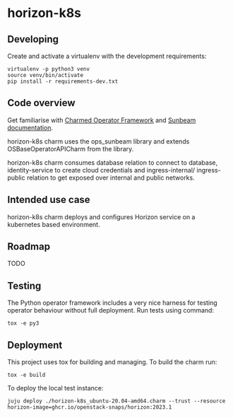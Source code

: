 # horizon-k8s

## Developing

Create and activate a virtualenv with the development requirements:

    virtualenv -p python3 venv
    source venv/bin/activate
    pip install -r requirements-dev.txt

## Code overview

Get familiarise with [Charmed Operator Framework](https://juju.is/docs/sdk)
and [Sunbeam documentation](sunbeam-docs).

horizon-k8s charm uses the ops\_sunbeam library and extends
OSBaseOperatorAPICharm from the library.

horizon-k8s charm consumes database relation to connect to database,
identity-service to create cloud credentials and ingress-internal/
ingress-public relation to get exposed over internal and public networks.

## Intended use case

horizon-k8s charm deploys and configures Horizon service
on a kubernetes based environment.

## Roadmap

TODO

## Testing

The Python operator framework includes a very nice harness for testing
operator behaviour without full deployment. Run tests using command:

    tox -e py3

## Deployment

This project uses tox for building and managing. To build the charm
run:

    tox -e build

To deploy the local test instance:

    juju deploy ./horizon-k8s_ubuntu-20.04-amd64.charm --trust --resource horizon-image=ghcr.io/openstack-snaps/horizon:2023.1

<!-- LINKS -->

[sunbeam-docs]: https://opendev.org/openstack/charm-ops-sunbeam/src/branch/main/README.rst
